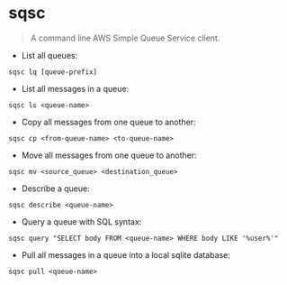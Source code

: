 # sqsc

> A command line AWS Simple Queue Service client.

- List all queues:

`sqsc lq [queue-prefix]`

- List all messages in a queue:

`sqsc ls <queue-name>`

- Copy all messages from one queue to another:

`sqsc cp <from-queue-name> <to-queue-name>`

- Move all messages from one queue to another:

`sqsc mv <source_queue> <destination_queue>`

- Describe a queue:

`sqsc describe <queue-name>`

- Query a queue with SQL syntax:

`sqsc query "SELECT body FROM <queue-name> WHERE body LIKE '%user%'"`

- Pull all messages in a queue into a local sqlite database:

`sqsc pull <queue-name>`
